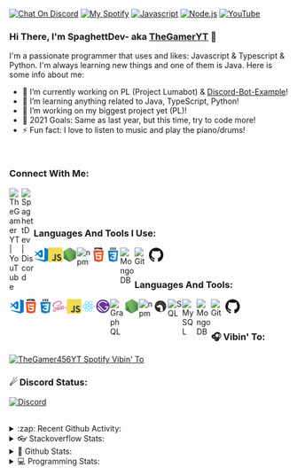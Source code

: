[![Chat On Discord](https://img.shields.io/badge/discord-%237289DA.svg?&style=for-the-badge&logo=discord&logoColor=white)][discord]
[![My Spotify](https://img.shields.io/badge/spotify-%231ED760.svg?&style=for-the-badge&logo=spotify&logoColor=white)][spotify]
[![Javascript](https://img.shields.io/badge/javascript%20-%23323330.svg?&style=for-the-badge&logo=javascript&logoColor=yellow)][JS]
[![Node.js](https://img.shields.io/badge/node.js%20-%2343853D.svg?&style=for-the-badge&logo=node.js&logoColor=white)][NodeJS]
[![YouTube](https://img.shields.io/badge/youtube-%23FF0000.svg?&style=for-the-badge&logo=youtube&logoColor=white)][youtube]

### Hi There, I'm SpaghettDev- aka [TheGamerYT][GitHubRepo] 👋

I'm a passionate programmer that uses and likes: Javascript & Typescript & Python.
I'm always learning new things and one of them is Java.
Here is some info about me:

- 🔭 I’m currently working on PL (Project Lumabot) & [Discord-Bot-Example](https://github.com/BlueFox-Development/Discord-Bot-Example)!
- 🌱 I’m learning anything related to Java, TypeScript, Python!
- 👯 I’m working on my biggest project yet (PL)!
- 🥅 2021 Goals: Same as last year, but this time, try to code more!
- ⚡ Fun fact: I love to listen to music and play the piano/drums!

<br />

### Connect With Me:

[<img align="left" alt="TheGamerYT | YouTube" width="22px" src="https://cdn.jsdelivr.net/npm/simple-icons@v3/icons/youtube.svg" />][youtube]

[<img align="left" alt="SpaghettDev | Discord" width="22px" src="https://cdn.jsdelivr.net/npm/simple-icons@v3/icons/discord.svg" />][discord]<br />

<br />

### Languages And Tools I Use:

[<img align="left" alt="Visual Studio Code" width="26px" src="https://raw.githubusercontent.com/github/explore/80688e429a7d4ef2fca1e82350fe8e3517d3494d/topics/visual-studio-code/visual-studio-code.png" />][VSCode]
[<img align="left" alt="JavaScript" width="26px" src="https://raw.githubusercontent.com/github/explore/80688e429a7d4ef2fca1e82350fe8e3517d3494d/topics/javascript/javascript.png" />][JS]
[<img align="left" alt="Node.js" width="26px" src="https://raw.githubusercontent.com/github/explore/80688e429a7d4ef2fca1e82350fe8e3517d3494d/topics/nodejs/nodejs.png" />][NodeJS]
[<img align="left" alt="npm"   width="26px" src="https://cdn.jsdelivr.net/npm/simple-icons@v3/icons/npm.svg" />][npm]
[<img align="left" alt="HTML5" width="26px" src="https://raw.githubusercontent.com/github/explore/80688e429a7d4ef2fca1e82350fe8e3517d3494d/topics/html/html.png" />][HTML5]
[<img align="left" alt="CSS"   width="26px" src="https://raw.githubusercontent.com/github/explore/80688e429a7d4ef2fca1e82350fe8e3517d3494d/topics/css/css.png"   />][CSS3]
[<img align="left" alt="MongoDB"    width="26px" src="https://cdn.jsdelivr.net/npm/simple-icons@v3/icons/mongodb.svg" />][MongoDB]
[<img align="left" alt="Git"        width="26px" src="https://cdn.jsdelivr.net/npm/simple-icons@v3/icons/git.svg" />][Git]
[<img align="left" alt="GitHub"     width="26px" src="https://raw.githubusercontent.com/github/explore/78df643247d429f6cc873026c0622819ad797942/topics/github/github.png" />][GitHub]

<br />
<br />

### Languages And Tools:

[<img align="left" alt="Visual Studio Code" width="26px" src="https://raw.githubusercontent.com/github/explore/80688e429a7d4ef2fca1e82350fe8e3517d3494d/topics/visual-studio-code/visual-studio-code.png" />][VSCode]
[<img align="left" alt="HTML5"      width="26px" src="https://raw.githubusercontent.com/github/explore/80688e429a7d4ef2fca1e82350fe8e3517d3494d/topics/html/html.png" />][HTML5]
[<img align="left" alt="CSS3"       width="26px" src="https://raw.githubusercontent.com/github/explore/80688e429a7d4ef2fca1e82350fe8e3517d3494d/topics/css/css.png" />][CSS3]
[<img align="left" alt="Sass"       width="26px" src="https://raw.githubusercontent.com/github/explore/80688e429a7d4ef2fca1e82350fe8e3517d3494d/topics/sass/sass.png" />][Sass]
[<img align="left" alt="JavaScript" width="26px" src="https://raw.githubusercontent.com/github/explore/80688e429a7d4ef2fca1e82350fe8e3517d3494d/topics/javascript/javascript.png" />][JS]
[<img align="left" alt="React"      width="26px" src="https://raw.githubusercontent.com/github/explore/80688e429a7d4ef2fca1e82350fe8e3517d3494d/topics/react/react.png" />][React]
[<img align="left" alt="Gatsby"     width="26px" src="https://raw.githubusercontent.com/github/explore/e94815998e4e0713912fed477a1f346ec04c3da2/topics/gatsby/gatsby.png" />][Gatsby]
[<img align="left" alt="GraphQL"    width="26px" src="https://cdn.jsdelivr.net/npm/simple-icons@v3/icons/graphql.svg" />][GraphQL]
[<img align="left" alt="Node.js"    width="26px" src="https://raw.githubusercontent.com/github/explore/80688e429a7d4ef2fca1e82350fe8e3517d3494d/topics/nodejs/nodejs.png" />][NodeJS]
[<img align="left" alt="npm"        width="26px" src="https://cdn.jsdelivr.net/npm/simple-icons@v3/icons/npm.svg" />][npm]
[<img align="left" alt="Deno"       width="26px" src="https://raw.githubusercontent.com/github/explore/361e2821e2dea67711cde99c9c40ed357061cf27/topics/deno/deno.png" />][Deno]
[<img align="left" alt="SQL"        width="26px" src="https://cdn.jsdelivr.net/npm/simple-icons@v3/icons/sqlite.svg" />][SQL]
[<img align="left" alt="MySQL"      width="26px" src="https://cdn.jsdelivr.net/npm/simple-icons@v3/icons/mysql.svg" />][MySQL]
[<img align="left" alt="MongoDB"    width="26px" src="https://cdn.jsdelivr.net/npm/simple-icons@v3/icons/mongodb.svg" />][MongoDB]
[<img align="left" alt="Git"        width="26px" src="https://cdn.jsdelivr.net/npm/simple-icons@v3/icons/git.svg" />][Git]
[<img align="left" alt="GitHub"     width="26px" src="https://raw.githubusercontent.com/github/explore/78df643247d429f6cc873026c0622819ad797942/topics/github/github.png" />][GitHub]


<br />
<br />

### 🎧 Vibin' To:

[<img src="https://novatorem-five-theta.vercel.app/api/spotify" alt="TheGamer456YT Spotify Vibin' To" width="350" />][spotify]


### ☄ Discord Status:

[![Discord](https://discord.c99.nl/widget/theme-3/248878605147308033.png)][bio]

<br />

<details>
  <summary>:zap: Recent Github Activity:</summary>
  
<!--START_SECTION:activity-->
1. 🗣 Commented on [#286](https://github.com/Flam3rboy/discord-bot-client/issues/286) in [Flam3rboy/discord-bot-client](https://github.com/Flam3rboy/discord-bot-client)
<!--END_SECTION:activity-->

</details>

<details>
  <summary>👓 Stackoverflow Stats:</summary>
<br />

[![StackOverflow Profile](https://github-readme-stackoverflow.vercel.app/?userID=13485432&layout=full)](https://stackoverflow.com/users/13485432/thegameryt)

</details>

<details>
  <summary>🌟 Github Stats:</summary>
<br />

![TheGamer456YT's GitHub Stats](https://github-readme-stats.vercel.app/api?username=TheGamer456YT&show_icons=true&theme=algolia)

</details>

<!--<details>
  <summary>🎊 Github Repos:</summary>
<br />
⭐️ 3 📦 TheGamer456YT/TheGamer456YT
⭐️ 1 📦 TheGamer456YT/Badges4-README.md-Profile
⭐️ 1 📦 TheGamer456YT/jamesgeorge007
⭐️ 1 📦 TheGamer456YT/novatorem
⭐️ 0 📦 TheGamer456YT/---
⭐️ 0 📦 TheGamer456YT/Advanced-Command-Handler
<!--<br />
<p align="center">Last refresh: <b>2020-10-12T15:07:38Z</b></p>
<!--</details>-->
<details>
  <summary>💻 Programming Stats:</summary>
  
 <br />
 
<!--START_SECTION:waka-->
![Profile Views](http://img.shields.io/badge/Profile%20Views-41-blue)

**🐱 My Github Data** 

> 🏆 11 Contributions in the Year 2021
 > 
> 📦 34.2 kB Used in Github's Storage 
 > 
> 🚫 Not Opted to Hire
 > 
> 📜 14 Public Repositories 
 > 
> 🔑 16 Private Repositories  
 > 
**I'm an Early 🐤** 

```text
🌞 Morning    15 commits     ██░░░░░░░░░░░░░░░░░░░░░░░   7.65% 
🌆 Daytime    90 commits     ███████████░░░░░░░░░░░░░░   45.92% 
🌃 Evening    69 commits     ████████░░░░░░░░░░░░░░░░░   35.2% 
🌙 Night      22 commits     ██░░░░░░░░░░░░░░░░░░░░░░░   11.22%

```


📊 **This Week I Spent My Time On** 

```text
🔥 Editors: 
VS Code                  6 hrs 14 mins       █████████████████████████   100.0%

💻 Operating System: 
Windows                  6 hrs 14 mins       █████████████████████████   100.0%

```

**I Mostly Code in JavaScript** 

```text
JavaScript               10 repos            ████████████████████░░░░░   83.33% 
C#                       1 repo              ██░░░░░░░░░░░░░░░░░░░░░░░   8.33% 
Python                   1 repo              ██░░░░░░░░░░░░░░░░░░░░░░░   8.33%

```



 Last Updated on 23/08/2021
<!--END_SECTION:waka-->

</details>


[youtube]: https://www.youtube.com/channel/UC3jCeJlUxhirQo8CQICosWA?
[discord]: https://discord.com/404
<!--
https://discord.gg/94T9xk5
-->
[bio]: https://discord.bio/p/thegameryt
[spotify]: https://open.spotify.com/user/j3oy5wv4z28ppiirfc7nmw1pf

[VSCode]: https://code.visualstudio.com/
[HTML5]: https://en.wikipedia.org/wiki/HTML5
[CSS3]: https://en.wikipedia.org/wiki/Cascading_Style_Sheets
[Sass]: https://en.wikipedia.org/wiki/Sass_(stylesheet_language)
[JS]: https://en.wikipedia.org/wiki/JavaScript
[React]: https://en.wikipedia.org/wiki/React_(web_framework)
[Gatsby]: https://www.gatsbyjs.org/
[GraphQL]: https://en.wikipedia.org/wiki/GraphQL
[NodeJS]: https://en.wikipedia.org/wiki/Node.js
[npm]: https://npmjs.com
[Deno]: https://en.wikipedia.org/wiki/Deno_(software)
[SQL]: https://en.wikipedia.org/wiki/SQL
[MySQL]: https://en.wikipedia.org/wiki/MySQL
[MongoDB]: https://en.wikipedia.org/wiki/MongoDB
[Git]: https://en.wikipedia.org/wiki/Git
[GitHub]: https://en.wikipedia.org/wiki/GitHub
[GitHubRepo]: https://github.com/TheGamer456YT

